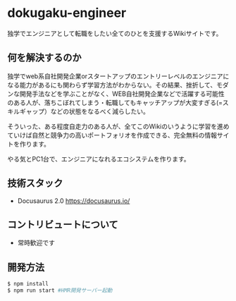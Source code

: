 # dokugaku-engineer
独学でエンジニアとして転職をしたい全てのひとを支援するWikiサイトです。

## 何を解決するのか
独学でweb系自社開発企業orスタートアップのエントリーレベルのエンジニアになる能力があるにも関わらず学習方法がわからない。その結果、挫折して、モダンな開発手法などを学ぶことがなく、WEB自社開発企業などで活躍する可能性のある人が、落ちこぼれてしまう・転職してもキャッチアップが大変すぎる(=スキルギャップ）などの状態をなるべく減らしたい。

そういった、ある程度自走力のある人が、全てこのWikiのいうように学習を進めていけば自然と競争力の高いポートフォリオを作成できる、完全無料の情報サイトを作ります。

やる気とPC1台で、エンジニアになれるエコシステムを作ります。

## 技術スタック
- Docusaurus 2.0
https://docusaurus.io/

## コントリビュートについて
- 常時歓迎です

## 開発方法

```bash
$ npm install
$ npm run start #HMR開発サーバー起動
``` 
